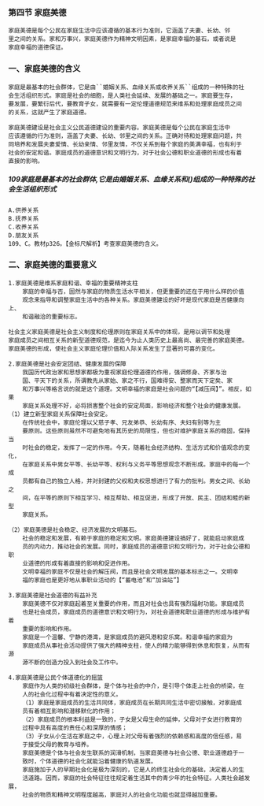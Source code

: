 ### 第四节 家庭美德
    家庭美德是每个公民在家庭生活中应该遵循的基本行为准则，它涵盖了夫妻、长幼、邻
    里之间的关系。家和万事兴，家庭美德作为精神文明因素，是家庭幸福的基石，或者说是
    家庭幸福的道德保证。
    
### 一、家庭美德的含义
    家庭是最基本的社会群体，它是由``婚姻关系、血缘关系或收养关系``组成的一种特殊的社
    会生活组织形式。家庭是社会的细胞，是人类社会延续、发展的基础之一。家庭要生存，
    要发展，要繁衍后代，要教育子女，就需要有一定伦理道德规范来维系和处理家庭成员之间
    的关系，这就产生了家庭道德。

    家庭美德建设是社会主义公民道德建设的重要内容。家庭美德是每个公民在家庭生活中
    应该遵循的行为准则，涵盖了夫妻、长幼、邻里之间的关系。正确对待和处理家庭问题，共
    同培养和发展夫妻爱情、长幼亲情、邻里友情，不仅关系到每个家庭的美满幸福，也有利于
    社会的安定和谐。家庭成员的道德意识和文明行为，对于社会公德和职业道德的形成也有着
    直接的影响。
    
##### 109家庭是最基本的社会群体,它是由婚姻关系、血缘关系和()组成的一种特殊的社会生活组织形式
    A.供养关系
    B.抚养关系
    C.收养关系
    D.朋友关系
    109、C。教材p326。【金标尺解析】考查家庭美德的含义。    
    
### 二、家庭美德的重要意义
    1.家庭美德是维系家庭和谐、幸福的重要精神支柱
        家庭的幸福与否，固然与家庭的物质生活水平相关，但更重要的还在于用什么样的价值
        观念来指导和调整家庭生活中的各种关系。家庭美德建设的好坏是现代家庭是否健康向上、
        和谐融洽的重要标志。

    社会主义家庭美德是社会主义制度和伦理原则在家庭关系中的体现，是用以调节和处理
    家庭成员之间相互关系的新型道德规范，是迄今为止人类历史上最高尚、最完善的家庭美德。
    家庭美德的形成，使社会主义家庭伦理价值和人际关系发生了显著的可喜的变化。
    
    2.家庭美德是社会安定团结、健康发展的保障
        我国历代政治家和思想家都极为重视家庭伦理道德的作用，强调修身、齐家与治
        国、平天下的关系，所谓教先从家始、家之不行，国难得安、整家而天下定矣、家
        和万事兴等格言说的就是这个道理。文明幸福的家庭是社会问题的“【减压阀】”。相反，如果
        家庭关系处理不好，必将损害整个社会的安定局面，影响经济和整个社会的健康发展。
    （1）建立新型家庭关系保障社会安定。
        在传统社会中，家庭伦理以父慈子孝、兄友弟恭、长幼有序、夫妇有别等为主
        要原则。这些原则虽然不可避免地有其历史的局限性，但也对维护家庭关系的稳固，保持当
        时社会的稳定，发挥了一定的作用。今天，随着社会经济结构、生活方式和价值观念的变化，
        在家庭关系中男女平等、长幼平等、权利与义务平等思想观念不断形成。家庭中的每一个成
        员都有自己的独立人格，并对封建的父权和夫权思想进行了有力的批判。男女之间、长幼之
        间，在平等的原则下相互学习、相互帮助、相互促进，形成了开放、民主、团结和睦的新型
        家庭关系。
        
    （2）家庭美德是社会稳定、经济发展的文明基石。
        社会的稳定和发展，有赖于家庭的稳定和文明。家庭美德建设搞好了，就能启动家庭成
        员的内动力，推动社会的发展。同时，家庭成员的道德意识和文明行为，对于社会公德和职
        业道德的形成有着直接的影响和促进作用。
        文明幸福的家庭不仅是社会的解压阀，而且是社会文明发展的基本标志之一。文明幸
        福的家庭也是更好地从事职业活动的【“蓄电池”和“加油站”】

    3.家庭美德是社会道德的有益补充
        家庭美德不仅对家庭起着至关重要的作用，而且对社会也具有强烈辐射功能。家庭成员
        也是社会成员，家庭成员的道德意识和文明行为，对社会道德和职业道德的形成与维护有着
        重要的影响和作用。
        家庭是一个温馨、宁静的港湾，是家庭成员的避风港和安乐窝。和谐幸福的家庭为
        家庭成员从事社会活动提供了强大的精神支柱，使人的精力能够得到休息和恢复，从而有源
        源不断的创造力投入到社会及工作中。
        
    4.家庭美德是公民个体道德化的摇篮
        家庭作为人类的初级社会群体，是个体与社会的中介，是引导个体走上社会的桥梁，在
        人的社会化过程中有着决定性的意义。
        （1）家庭是家庭成员的生活共同体，家庭成员在长期共同生活中密切接触，对家庭成
        员有着相互影响和潜移默化的作用；
        （2）家庭成员的根本利益是一致的，子女是父母生命的延伸，父母对子女进行教育的
        过程中具有高度的责任心和深厚的情感；
        （3）子女从小生活在家庭之中，心理上对父母有着强烈的依赖感和高度的信任感，易
        于接受父母的教育与培养。
        家庭美德是个体与社会发生联系的润滑机制，当家庭美德与社会公德、职业道德趋于一
        致时，个体道德的社会化就能沿着健康的轨道发展。
        家庭施加于人的早期社会化是极为深刻的，它是人的终生社会化的基础，决定着人的生
        活道路。因而，家庭的社会特征往往规定着生活其中的青少年的社会特征。人类社会越发展，
        社会的物质和精神文明程度越高，家庭对人的社会化功能也就显得越加重要。

